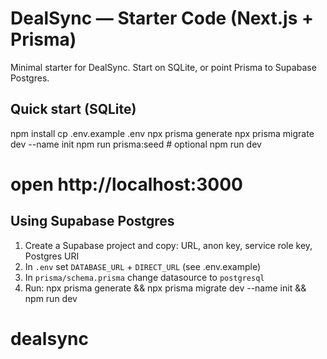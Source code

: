 # DealSync — Starter Code (Next.js + Prisma)
Minimal starter for DealSync. Start on SQLite, or point Prisma to Supabase Postgres.

## Quick start (SQLite)
npm install
cp .env.example .env
npx prisma generate
npx prisma migrate dev --name init
npm run prisma:seed   # optional
npm run dev
# open http://localhost:3000

## Using Supabase Postgres
1) Create a Supabase project and copy: URL, anon key, service role key, Postgres URI
2) In `.env` set `DATABASE_URL` + `DIRECT_URL` (see .env.example)
3) In `prisma/schema.prisma` change datasource to `postgresql`
4) Run: npx prisma generate && npx prisma migrate dev --name init && npm run dev
# dealsync
